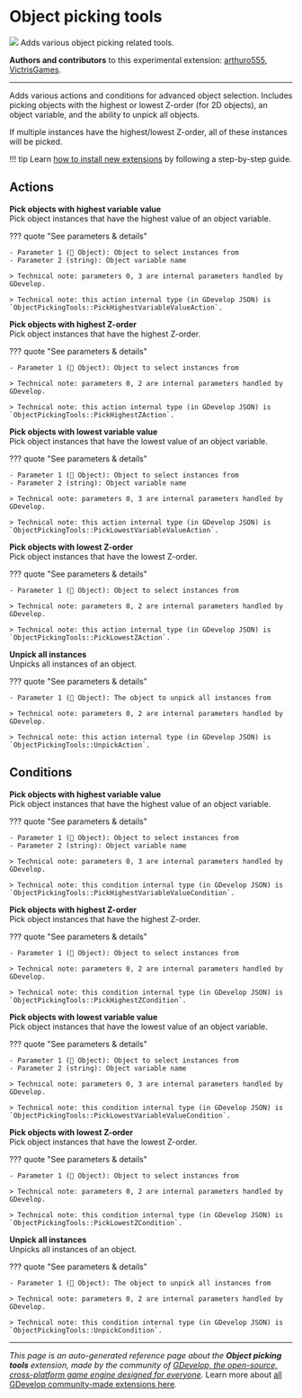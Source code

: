 # Object picking tools

<img src="https://resources.gdevelop-app.com/assets/Icons/selection-ellipse-arrow-inside.svg" class="extension-icon"></img>
Adds various object picking related tools.

**Authors and contributors** to this experimental extension: [arthuro555](https://gd.games/arthuro555), [VictrisGames](https://gd.games/VictrisGames).

---

Adds various actions and conditions for advanced object selection. Includes picking objects with the highest or lowest Z-order (for 2D objects), an object variable, and the ability to unpick all objects.

If multiple instances have the highest/lowest Z-order, all of these instances will be picked.

!!! tip
    Learn [how to install new extensions](/gdevelop5/extensions/search) by following a step-by-step guide.

## Actions

**Pick objects with highest variable value**  
Pick object instances that have the highest value of an object variable.

??? quote "See parameters & details"

    - Parameter 1 (👾 Object): Object to select instances from
    - Parameter 2 (string): Object variable name

    > Technical note: parameters 0, 3 are internal parameters handled by GDevelop.

    > Technical note: this action internal type (in GDevelop JSON) is `ObjectPickingTools::PickHighestVariableValueAction`.

**Pick objects with highest Z-order**  
Pick object instances that have the highest Z-order.

??? quote "See parameters & details"

    - Parameter 1 (👾 Object): Object to select instances from

    > Technical note: parameters 0, 2 are internal parameters handled by GDevelop.

    > Technical note: this action internal type (in GDevelop JSON) is `ObjectPickingTools::PickHighestZAction`.

**Pick objects with lowest variable value**  
Pick object instances that have the lowest value of an object variable.

??? quote "See parameters & details"

    - Parameter 1 (👾 Object): Object to select instances from
    - Parameter 2 (string): Object variable name

    > Technical note: parameters 0, 3 are internal parameters handled by GDevelop.

    > Technical note: this action internal type (in GDevelop JSON) is `ObjectPickingTools::PickLowestVariableValueAction`.

**Pick objects with lowest Z-order**  
Pick object instances that have the lowest Z-order.

??? quote "See parameters & details"

    - Parameter 1 (👾 Object): Object to select instances from

    > Technical note: parameters 0, 2 are internal parameters handled by GDevelop.

    > Technical note: this action internal type (in GDevelop JSON) is `ObjectPickingTools::PickLowestZAction`.

**Unpick all instances**  
Unpicks all instances of an object.

??? quote "See parameters & details"

    - Parameter 1 (👾 Object): The object to unpick all instances from

    > Technical note: parameters 0, 2 are internal parameters handled by GDevelop.

    > Technical note: this action internal type (in GDevelop JSON) is `ObjectPickingTools::UnpickAction`.

## Conditions

**Pick objects with highest variable value**  
Pick object instances that have the highest value of an object variable.

??? quote "See parameters & details"

    - Parameter 1 (👾 Object): Object to select instances from
    - Parameter 2 (string): Object variable name

    > Technical note: parameters 0, 3 are internal parameters handled by GDevelop.

    > Technical note: this condition internal type (in GDevelop JSON) is `ObjectPickingTools::PickHighestVariableValueCondition`.

**Pick objects with highest Z-order**  
Pick object instances that have the highest Z-order.

??? quote "See parameters & details"

    - Parameter 1 (👾 Object): Object to select instances from

    > Technical note: parameters 0, 2 are internal parameters handled by GDevelop.

    > Technical note: this condition internal type (in GDevelop JSON) is `ObjectPickingTools::PickHighestZCondition`.

**Pick objects with lowest variable value**  
Pick object instances that have the lowest value of an object variable.

??? quote "See parameters & details"

    - Parameter 1 (👾 Object): Object to select instances from
    - Parameter 2 (string): Object variable name

    > Technical note: parameters 0, 3 are internal parameters handled by GDevelop.

    > Technical note: this condition internal type (in GDevelop JSON) is `ObjectPickingTools::PickLowestVariableValueCondition`.

**Pick objects with lowest Z-order**  
Pick object instances that have the lowest Z-order.

??? quote "See parameters & details"

    - Parameter 1 (👾 Object): Object to select instances from

    > Technical note: parameters 0, 2 are internal parameters handled by GDevelop.

    > Technical note: this condition internal type (in GDevelop JSON) is `ObjectPickingTools::PickLowestZCondition`.

**Unpick all instances**  
Unpicks all instances of an object.

??? quote "See parameters & details"

    - Parameter 1 (👾 Object): The object to unpick all instances from

    > Technical note: parameters 0, 2 are internal parameters handled by GDevelop.

    > Technical note: this condition internal type (in GDevelop JSON) is `ObjectPickingTools::UnpickCondition`.




---

*This page is an auto-generated reference page about the **Object picking tools** extension, made by the community of [GDevelop, the open-source, cross-platform game engine designed for everyone](https://gdevelop.io/).* Learn more about [all GDevelop community-made extensions here](/gdevelop5/extensions).